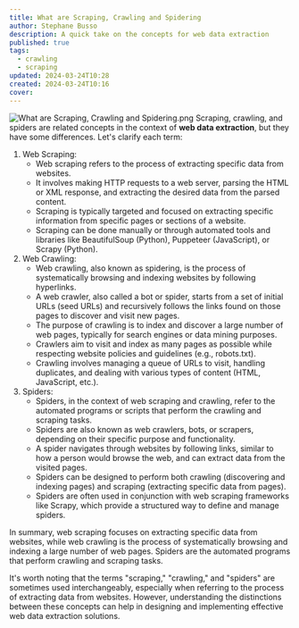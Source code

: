 ```yaml
---
title: What are Scraping, Crawling and Spidering
author: Stephane Busso
description: A quick take on the concepts for web data extraction
published: true
tags:
  - crawling
  - scraping
updated: 2024-03-24T10:28
created: 2024-03-24T10:16
cover: 
---
```

![What are Scraping, Crawling and Spidering.png](/assets/What%20are%20Scraping,%20Crawling%20and%20Spidering.png)
Scraping, crawling, and spiders are related concepts in the context of **web data extraction**, but they have some differences. Let's clarify each term:

1. Web Scraping:
    - Web scraping refers to the process of extracting specific data from websites.
    - It involves making HTTP requests to a web server, parsing the HTML or XML response, and extracting the desired data from the parsed content.
    - Scraping is typically targeted and focused on extracting specific information from specific pages or sections of a website.
    - Scraping can be done manually or through automated tools and libraries like BeautifulSoup (Python), Puppeteer (JavaScript), or Scrapy (Python).
2. Web Crawling:
    - Web crawling, also known as spidering, is the process of systematically browsing and indexing websites by following hyperlinks.
    - A web crawler, also called a bot or spider, starts from a set of initial URLs (seed URLs) and recursively follows the links found on those pages to discover and visit new pages.
    - The purpose of crawling is to index and discover a large number of web pages, typically for search engines or data mining purposes.
    - Crawlers aim to visit and index as many pages as possible while respecting website policies and guidelines (e.g., robots.txt).
    - Crawling involves managing a queue of URLs to visit, handling duplicates, and dealing with various types of content (HTML, JavaScript, etc.).
3. Spiders:
    - Spiders, in the context of web scraping and crawling, refer to the automated programs or scripts that perform the crawling and scraping tasks.
    - Spiders are also known as web crawlers, bots, or scrapers, depending on their specific purpose and functionality.
    - A spider navigates through websites by following links, similar to how a person would browse the web, and can extract data from the visited pages.
    - Spiders can be designed to perform both crawling (discovering and indexing pages) and scraping (extracting specific data from pages).
    - Spiders are often used in conjunction with web scraping frameworks like Scrapy, which provide a structured way to define and manage spiders.

In summary, web scraping focuses on extracting specific data from websites, while web crawling is the process of systematically browsing and indexing a large number of web pages. Spiders are the automated programs that perform crawling and scraping tasks.

It's worth noting that the terms "scraping," "crawling," and "spiders" are sometimes used interchangeably, especially when referring to the process of extracting data from websites. However, understanding the distinctions between these concepts can help in designing and implementing effective web data extraction solutions.
